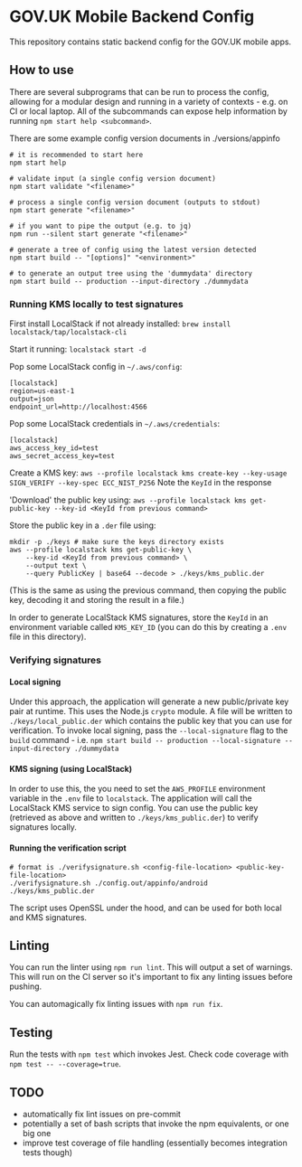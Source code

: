 # GOV.UK Mobile Backend Config
This repository contains static backend config for the GOV.UK mobile apps.

## How to use
There are several subprograms that can be run to process the config, allowing for a modular design and running in a variety of contexts - e.g. on CI or local laptop. All of the subcommands can expose help information by running `npm start help <subcommand>`.

There are some example config version documents in ./versions/appinfo

```shell
# it is recommended to start here
npm start help

# validate input (a single config version document)
npm start validate "<filename>"

# process a single config version document (outputs to stdout)
npm start generate "<filename>"

# if you want to pipe the output (e.g. to jq)
npm run --silent start generate "<filename>"

# generate a tree of config using the latest version detected
npm start build -- "[options]" "<environment>"

# to generate an output tree using the 'dummydata' directory
npm start build -- production --input-directory ./dummydata
```

### Running KMS locally to test signatures
First install LocalStack if not already installed:
`brew install localstack/tap/localstack-cli`

Start it running:
`localstack start -d`

Pop some LocalStack config in `~/.aws/config`:
```
[localstack]
region=us-east-1
output=json
endpoint_url=http://localhost:4566
```

Pop some LocalStack credentials in `~/.aws/credentials`:
```
[localstack]
aws_access_key_id=test
aws_secret_access_key=test
```

Create a KMS key:
`aws --profile localstack kms create-key --key-usage SIGN_VERIFY --key-spec ECC_NIST_P256`
Note the `KeyId` in the response

'Download' the public key using:
`aws --profile localstack kms get-public-key --key-id <KeyId from previous command>`

Store the public key in a `.der` file using:
```shell
mkdir -p ./keys # make sure the keys directory exists
aws --profile localstack kms get-public-key \
    --key-id <KeyId from previous command> \
    --output text \
    --query PublicKey | base64 --decode > ./keys/kms_public.der
```
(This is the same as using the previous command, then copying the public key, decoding it and storing the result in a file.)

In order to generate LocalStack KMS signatures, store the `KeyId` in an environment variable called `KMS_KEY_ID` (you can do this by creating a `.env` file in this directory).

### Verifying signatures

#### Local signing
Under this approach, the application will generate a new public/private key pair at runtime. This uses the Node.js `crypto` module. A file will be written to `./keys/local_public.der` which contains the public key that you can use for verification. To invoke local signing, pass the `--local-signature` flag to the `build` command - i.e. `npm start build -- production --local-signature --input-directory ./dummydata`

#### KMS signing (using LocalStack)
In order to use this, the you need to set the `AWS_PROFILE` environment variable in the `.env` file to `localstack`. The application will call the LocalStack KMS service to sign config. You can use the public key (retrieved as above and written to `./keys/kms_public.der`) to verify signatures locally.

#### Running the verification script
```shell
# format is ./verifysignature.sh <config-file-location> <public-key-file-location>
./verifysignature.sh ./config.out/appinfo/android ./keys/kms_public.der
```

The script uses OpenSSL under the hood, and can be used for both local and KMS signatures.

## Linting
You can run the linter using `npm run lint`. This will output a set of warnings. This will run on the CI server so it's important to fix any linting issues before pushing.

You can automagically fix linting issues with `npm run fix`.

## Testing
Run the tests with `npm test` which invokes Jest. Check code coverage with `npm test -- --coverage=true`.

## TODO
* automatically fix lint issues on pre-commit
* potentially a set of bash scripts that invoke the npm equivalents, or one big one
* improve test coverage of file handling (essentially becomes integration tests though)
